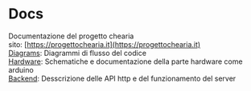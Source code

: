 # Docs

Documentazione del progetto chearia<br>
sito: [https://progettochearia.it](https://progettochearia.it)<br>
[Diagrams](diagrams): Diagrammi di flusso del codice <br>
[Hardware](hardware): Schematiche e documentazione della parte hardware come arduino  <br>
[Backend](backend): Desscrizione delle API http e del funzionamento del server 